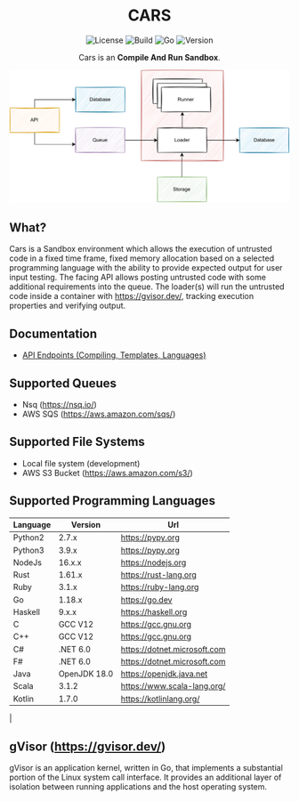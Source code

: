 <div align="center">

# CARS

![License][license-badge]
![Build][build-badge]
![Go][go-version-badge]
![Version][release-version-badge]

Cars is an **Compile And Run Sandbox**.

</div>


<p align="center">
  <img src="./assets/simple-design.svg" alt="Size Limit CLI" width="1080">
</p>

## What?

Cars is a Sandbox environment which allows the execution of untrusted code in a fixed time frame, fixed memory
allocation
based on a selected programming language with the ability to provide expected output for user input testing. The facing
API allows posting untrusted code with some additional requirements into the queue. The loader(s) will run the
untrusted code inside a container with https://gvisor.dev/, tracking execution properties and verifying output.

## Documentation

* [API Endpoints (Compiling, Templates, Languages)](./docs/ENDPOINTS.md)

## Supported Queues

* Nsq (https://nsq.io/)
* AWS SQS (https://aws.amazon.com/sqs/)

## Supported File Systems

* Local file system (development)
* AWS S3 Bucket (https://aws.amazon.com/s3/)

## Supported Programming Languages

| Language | Version      | Url                          |
|----------|--------------|------------------------------|
| Python2  | 2.7.x        | https://pypy.org             |
| Python3  | 3.9.x        | https://pypy.org             |
| NodeJs   | 16.x.x       | https://nodejs.org           |
| Rust     | 1.61.x       | https://rust-lang.org        |
| Ruby     | 3.1.x        | https://ruby-lang.org        |
| Go       | 1.18.x       | https://go.dev               |
| Haskell  | 9.x.x        | https://haskell.org          |
| C        | GCC V12      | https://gcc.gnu.org          |
| C++      | GCC V12      | https://gcc.gnu.org          |
| C#       | .NET 6.0     | https://dotnet.microsoft.com |
| F#       | .NET 6.0     | https://dotnet.microsoft.com |
| Java     | OpenJDK 18.0 | https://openjdk.java.net     |
| Scala    | 3.1.2        | https://www.scala-lang.org/  |
| Kotlin   | 1.7.0        | https://kotlinlang.org/      |
|

## gVisor (https://gvisor.dev/)

gVisor is an application kernel, written in Go, that implements a substantial portion of the Linux system call
interface. It provides an additional layer of isolation between running applications and the host operating system.


[license-badge]: https://img.shields.io/github/license/stephensli/Cars?style=flat-square

[go-version-badge]: https://img.shields.io/github/go-mod/go-version/stephensli/Cars?style=flat-square

[build-badge]: https://img.shields.io/github/workflow/status/stephensli/cars/Go?style=flat-square

[release-version-badge]: https://img.shields.io/github/v/release/stephensli/Cars?style=flat-square
